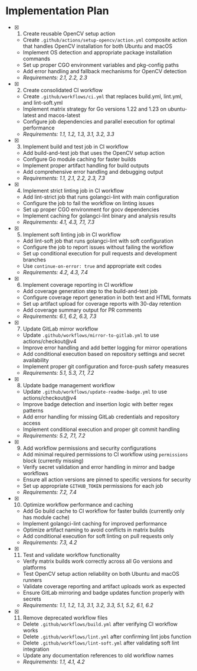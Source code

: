 # Implementation Plan

- [x] 1. Create reusable OpenCV setup action

  - Create `.github/actions/setup-opencv/action.yml` composite action that handles OpenCV installation for both Ubuntu and macOS
  - Implement OS detection and appropriate package installation commands
  - Set up proper CGO environment variables and pkg-config paths
  - Add error handling and fallback mechanisms for OpenCV detection
  - _Requirements: 2.1, 2.2, 2.3_

- [x] 2. Create consolidated CI workflow

  - Create `.github/workflows/ci.yml` that replaces build.yml, lint.yml, and lint-soft.yml
  - Implement matrix strategy for Go versions 1.22 and 1.23 on ubuntu-latest and macos-latest
  - Configure job dependencies and parallel execution for optimal performance
  - _Requirements: 1.1, 1.2, 1.3, 3.1, 3.2, 3.3_

- [x] 3. Implement build and test job in CI workflow

  - Add build-and-test job that uses the OpenCV setup action
  - Configure Go module caching for faster builds
  - Implement proper artifact handling for build outputs
  - Add comprehensive error handling and debugging output
  - _Requirements: 1.1, 2.1, 2.2, 2.3, 7.3_

- [x] 4. Implement strict linting job in CI workflow

  - Add lint-strict job that runs golangci-lint with main configuration
  - Configure the job to fail the workflow on linting issues
  - Set up proper CGO environment for gocv dependencies
  - Implement caching for golangci-lint binary and analysis results
  - _Requirements: 4.1, 4.3, 7.1, 7.3_

- [x] 5. Implement soft linting job in CI workflow

  - Add lint-soft job that runs golangci-lint with soft configuration
  - Configure the job to report issues without failing the workflow
  - Set up conditional execution for pull requests and development branches
  - Use `continue-on-error: true` and appropriate exit codes
  - _Requirements: 4.2, 4.3, 7.4_

- [x] 6. Implement coverage reporting in CI workflow

  - Add coverage generation step to the build-and-test job
  - Configure coverage report generation in both text and HTML formats
  - Set up artifact upload for coverage reports with 30-day retention
  - Add coverage summary output for PR comments
  - _Requirements: 6.1, 6.2, 6.3, 7.3_

- [x] 7. Update GitLab mirror workflow

  - Update `.github/workflows/mirror-to-gitlab.yml` to use actions/checkout@v4
  - Improve error handling and add better logging for mirror operations
  - Add conditional execution based on repository settings and secret availability
  - Implement proper git configuration and force-push safety measures
  - _Requirements: 5.1, 5.3, 7.1, 7.2_

- [x] 8. Update badge management workflow

  - Update `.github/workflows/update-readme-badge.yml` to use actions/checkout@v4
  - Improve badge detection and insertion logic with better regex patterns
  - Add error handling for missing GitLab credentials and repository access
  - Implement conditional execution and proper git commit handling
  - _Requirements: 5.2, 7.1, 7.2_

- [x] 9. Add workflow permissions and security configurations

  - Add minimal required permissions to CI workflow using `permissions` block (currently missing)
  - Verify secret validation and error handling in mirror and badge workflows
  - Ensure all action versions are pinned to specific versions for security
  - Set up appropriate `GITHUB_TOKEN` permissions for each job
  - _Requirements: 7.2, 7.4_

- [x] 10. Optimize workflow performance and caching

  - Add Go build cache to CI workflow for faster builds (currently only has module cache)
  - Implement golangci-lint caching for improved performance
  - Optimize artifact naming to avoid conflicts in matrix builds
  - Add conditional execution for soft linting on pull requests only
  - _Requirements: 7.3, 4.2_

- [x] 11. Test and validate workflow functionality

  - Verify matrix builds work correctly across all Go versions and platforms
  - Test OpenCV setup action reliability on both Ubuntu and macOS runners
  - Validate coverage reporting and artifact uploads work as expected
  - Ensure GitLab mirroring and badge updates function properly with secrets
  - _Requirements: 1.1, 1.2, 1.3, 3.1, 3.2, 3.3, 5.1, 5.2, 6.1, 6.2_

- [x] 11. Remove deprecated workflow files
  - Delete `.github/workflows/build.yml` after verifying CI workflow works
  - Delete `.github/workflows/lint.yml` after confirming lint jobs function
  - Delete `.github/workflows/lint-soft.yml` after validating soft lint integration
  - Update any documentation references to old workflow names
  - _Requirements: 1.1, 4.1, 4.2_
